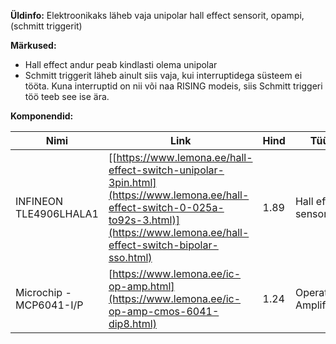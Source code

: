 **Üldinfo:**
Elektroonikaks läheb vaja unipolar hall effect sensorit, opampi, (schmitt triggerit)


**Märkused:**
* Hall effect andur peab kindlasti olema unipolar
* Schmitt triggerit läheb ainult siis vaja, kui interruptidega süsteem ei tööta. Kuna interruptid on nii või naa RISING modeis, siis Schmitt triggeri töö teeb see ise ära.


**Komponendid:**

| **Nimi**                   | **Link**                                                    | **Hind** | **Tüüp** |
|----------------------------|-------------------------------------------------------------|----------|----------|
| INFINEON TLE4906LHALA1     | [[https://www.lemona.ee/hall-effect-switch-unipolar-3pin.html](https://www.lemona.ee/hall-effect-switch-0-025a-to92s-3.html)](https://www.lemona.ee/hall-effect-switch-bipolar-sso.html) | 1.89     | Hall effect sensor         |
| Microchip - MCP6041-I/P    | [https://www.lemona.ee/ic-op-amp.html](https://www.lemona.ee/ic-op-amp-cmos-6041-dip8.html)                        | 1.24     | Operational Amplifier      |
